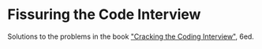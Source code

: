 # Fissuring the Code Interview

Solutions to the problems in the book ["Cracking the Coding Interview"](https://www.amazon.com.br/Cracking-Coding-Interview-Programming-Questions/dp/0984782850?tag=kns00-20&ascsubtag=4ba2cff4-a945-4a0b-a6f8-c2667429dc41), 6ed.

